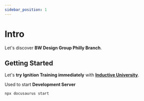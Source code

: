 ```yaml
---
sidebar_position: 1
---
```


# Intro

Let's discover **BW Design Group Philly Branch**.

## Getting Started

Let's **try Ignition Training immediately** with **[Inductive University](https://inductiveuniversity.com/courses/ignition/ignition-overview/8.1)**.

Used to start **Development Server**

```bash
npx docusaurus start
```

